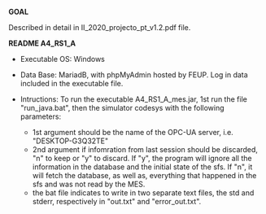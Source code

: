 ****GOAL****

Described in detail in II_2020_projecto_pt_v1.2.pdf file.

****README A4_RS1_A****

* Executable OS: Windows
* Data Base: MariadB, with phpMyAdmin hosted by FEUP. Log in data included in the executable file.

* Intructions: To run the executable A4_RS1_A_mes.jar, 1st run the file "run_java.bat", then the simulator codesys with the following parameters:
	- 1st argument should be the name of the OPC-UA server, i.e. "DESKTOP-G3Q32TE"
	- 2nd argument if infomration from last session should be discarded, "n" to keep or "y" to discard.
	 If "y", the program will ignore all the information in the database and the initial state of the sfs.
	 If "n", it will fetch the database, as well as,  everything that happened in the sfs and was not read by the MES.
	 - the bat file indicates to write in two separate text files, the std and stderr, respectively in "out.txt" and "error_out.txt".
	 
